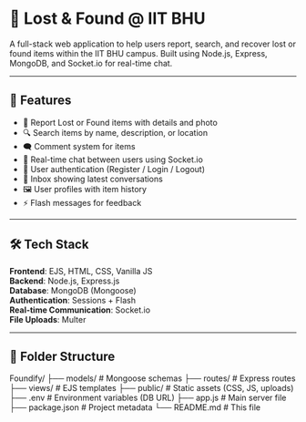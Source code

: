 # 🧳 Lost & Found @ IIT BHU

A full-stack web application to help users report, search, and recover lost or found items within the IIT BHU campus. Built using Node.js, Express, MongoDB, and Socket.io for real-time chat.

---

## 🚀 Features

- 📝 Report Lost or Found items with details and photo
- 🔍 Search items by name, description, or location
- 🗨️ Comment system for items
- 💬 Real-time chat between users using Socket.io
- 🔐 User authentication (Register / Login / Logout)
- 📨 Inbox showing latest conversations
- 🖼️ User profiles with item history
- ⚡ Flash messages for feedback

---

## 🛠️ Tech Stack

**Frontend**: EJS, HTML, CSS, Vanilla JS  
**Backend**: Node.js, Express.js  
**Database**: MongoDB (Mongoose)  
**Authentication**: Sessions + Flash  
**Real-time Communication**: Socket.io  
**File Uploads**: Multer

---

## 📁 Folder Structure

Foundify/
├── models/ # Mongoose schemas
├── routes/ # Express routes
├── views/ # EJS templates
├── public/ # Static assets (CSS, JS, uploads)
├── .env # Environment variables (DB URL)
├── app.js # Main server file
├── package.json # Project metadata
└── README.md # This file

